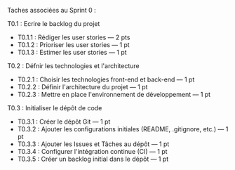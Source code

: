 Taches associées au Sprint 0 :

T0.1 : Ecrire le backlog du projet 
- T0.1.1 : Rédiger les user stories — 2 pts  
- T0.1.2 : Prioriser les user stories — 1 pt  
- T0.1.3 : Estimer les user stories — 1 pt

T0.2 : Défnir les technologies et l'architecture
- T0.2.1 : Choisir les technologies front-end et back-end — 1 pt  
- T0.2.2 : Définir l'architecture du projet — 1 pt  
- T0.2.3 : Mettre en place l'environnement de développement — 1 pt

T0.3 : Initialiser le dépôt de code
- T0.3.1 : Créer le dépôt Git — 1 pt
- T0.3.2 : Ajouter les configurations initiales (README, .gitignore, etc.) — 1 pt
- T0.3.3 : Ajouter les Issues et Tâches au dépôt — 1 pt
- T0.3.4 : Configurer l'intégration continue (CI) — 1 pt
- T0.3.5 : Créer un backlog initial dans le dépôt — 1 pt



